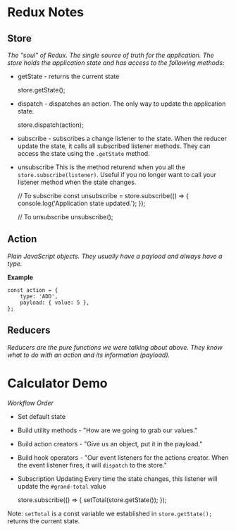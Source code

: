 # Redux Notes

## Store
*The "soul" of Redux. The single source of truth for the application. The store holds the application state and has access to the following methods:*

* getState - returns the current state

    store.getState();

* dispatch - dispatches an action. The only way to update the application state.

    store.dispatch(action);

* subscribe - subscribes a change listener to the state. When the reducer update the state, it calls all subscribed listener methods.
They can access the state using the `.getState` method.

* unsubscribe
This is the method returend when you all the `store.subscribe(listener)`. Useful if you no longer want to call your listener method when the state changes.

    // To subscribe
    const unsubscribe = store.subscribe(() => {
        console.log('Application state updated.');
    });

    // To unsubscribe
    unsubscribe(); 

## Action 
*Plain JavaScript objects. They usually have a payload and always have a type.*

**Example**

    const action = {
        type: 'ADD',
        payload: { value: 5 },
    };

## Reducers
*Reducers are the pure functions we were talking about above. They know what to do with an action and its information (payload).*



# Calculator Demo

*Workflow Order*

* Set default state
* Build utility methods - "How are we going to grab our values."
* Build action creators - "Give us an object, put it in the payload."
* Build hook operators - "Our event listeners for the actions creator. When the event listener fires, it will `dispatch` to the store."

* Subscription Updating
Every time the state changes, this listener will update the `#grand-total` value

    store.subscribe(() => {
        setTotal(store.getState());
    });

Note: `setTotal` is a const variable we established in 
`store.getState();` returns the current state.

    
